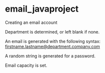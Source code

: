 # email_javaproject
Creating an email account


Department is determined, or left blank if none.

An email is generated with the following syntax: firstname.lastname@department.company.com 

A random string is generated for a password.

Email capacity is set.
